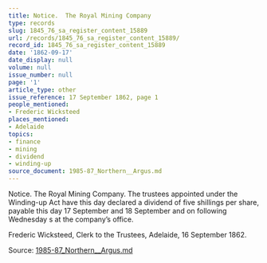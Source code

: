 ```yaml
---
title: Notice.  The Royal Mining Company
type: records
slug: 1845_76_sa_register_content_15889
url: /records/1845_76_sa_register_content_15889/
record_id: 1845_76_sa_register_content_15889
date: '1862-09-17'
date_display: null
volume: null
issue_number: null
page: '1'
article_type: other
issue_reference: 17 September 1862, page 1
people_mentioned:
- Frederic Wicksteed
places_mentioned:
- Adelaide
topics:
- finance
- mining
- dividend
- winding-up
source_document: 1985-87_Northern__Argus.md
---
```


Notice.  The Royal Mining Company.  The trustees appointed under the Winding-up Act have this day declared a dividend of five shillings per share, payable this day 17 September and 18 September and on following Wednesday s at the company’s office.

Frederic Wicksteed, Clerk to the Trustees, Adelaide, 16 September 1862.

Source: [1985-87_Northern__Argus.md](/downloads/markdown/1985-87_Northern__Argus.md)
